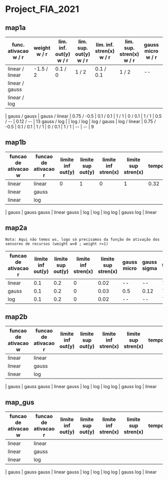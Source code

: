 # Project_FIA_2021
 
## map1a

func. ativacao w / r | weight w / r | lim. inf. out(y) w / r | lim. sup. out(y) w / r | lim. inf. stren(x) w / r | lim. sup. stren(x) w / r | gauss micro w / r | gauss sigma w / r | tempo (s)
-- | -- | -- | -- | -- | -- | -- | -- | -- 
linear / linear | -1.5 / 2 | 0.1 / 0 | 1 / 2 | 0.1 / 0.1 | 1 / 2 | -- | -- | 8
linear / gauss | 
linear / log | 
|
gauss / gauss | 
gauss / linear | 0.75 / -0.5 | 0.1 / 0.1 | 1 / 1 | 0 / 0.1 | 1 / 1 | 0.5 / -- | 0.12 / -- | 13
gauss / log | 
|
log / log | 
log / gauss | 
log / linear | 0.75 / -0.5 | 0.1 / 0.1 | 1 / 1 | 0 / 0.1 | 1 / 1 | -- | -- | 9

## map1b

funcao de ativacao w | funcao de ativacao r | limite inf out(y) | limite sup out(y) | limite inf stren(x) | limite sup stren(x) | tempo
-- | -- | -- | -- | -- | -- | --
linear | linear | 0 | 1 | 0 | 1 | 0.32
linear | gauss
linear | log
|
gauss | gauss
gauss | linear
gauss | log
|
log | log
log | gauss
log | linear

## map2a

`Nota: Aqui não temos ws, logo só precisamos da função de ativação dos sensores de recursos (weight w=0 ; weight r=1)`

funcao de ativacao r | limite inf out(y) | limite sup out(y) | limite inf stren(x) | limite sup stren(x) | gauss micro | gauss sigma | tempo(s)
-- | -- | -- | -- | -- | -- | -- | --
linear | 0.1 | 0.2 | 0 | 0.02 | -- | -- | 7
gauss | 0.1 | 0.2 | 0 | 0.03 | 0.5 | 0.12 | 7
log | 0.1 | 0.2 | 0 | 0.02 | -- | -- | 7


## map2b

funcao de ativacao w | funcao de ativacao r | limite inf out(y) | limite sup out(y) | limite inf stren(x) | limite sup stren(x) | tempo
-- | -- | -- | -- | -- | -- | --
linear | linear
linear | gauss
linear | log
|
gauss | gauss
gauss | linear
gauss | log
|
log | log
log | gauss
log | linear

## map_gus

funcao de ativacao w | funcao de ativacao r | limite inf out(y) | limite sup out(y) | limite inf stren(x) | limite sup stren(x) | tempo
-- | -- | -- | -- | -- | -- | --
linear | linear
linear | gauss
linear | log
|
gauss | gauss
gauss | linear
gauss | log
|
log | log
log | gauss
log | linear

